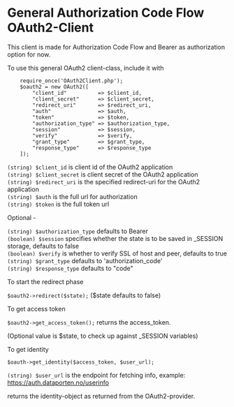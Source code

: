 # General Authorization Code Flow OAuth2-Client

This client is made for Authorization Code Flow and Bearer as authorization option for now.

To use this general OAuth2 client-class, include it with
```
	require_once('OAuth2Client.php');
	$oauth2 = new OAuth2([
		"client_id" 		 => $client_id,
		"client_secret" 	 => $client_secret,
		"redirect_uri" 		 => $redirect_uri,
		"auth" 				 => $auth,
		"token" 			 => $token,
		"authorization_type" => $authorization_type,
		"session" 			 => $session,
		"verify" 			 => $verify,
		"grant_type" 		 => $grant_type,
		"response_type" 	 => $response_type
	]);
```

```(string) $client_id``` is client id of the OAuth2 application  
```(string) $client_secret``` is client secret of the OAuth2 application  
```(string) $redirect_uri``` is the specified redirect-uri for the OAuth2 application  
```(string) $auth``` is the full url for authorization  
```(string) $token``` is the full token url  

Optional -

```(string) $authorization_type``` defaults to Bearer  
```(boolean) $session``` specifies whether the state is to be saved in _SESSION storage, defaults to false  
```(boolean) $verify``` is whether to verify SSL of host and peer, defaults to true  
```(string) $grant_type``` defaults to 'authorization_code'  
```(string) $response_type``` defaults to "code"  


To start the redirect phase  

```$oauth2->redirect($state);``` ($state defaults to false)  


To get access token

```$oauth2->get_access_token();``` returns the access_token.  


(Optional value is $state, to check up against _SESSION variables)


To get identity

```$oauth->get_identity($access_token, $user_url);```

```(string) $user_url``` is the endpoint for fetching info, example: https://auth.dataporten.no/userinfo

returns the identity-object as returned from the OAuth2-provider.

